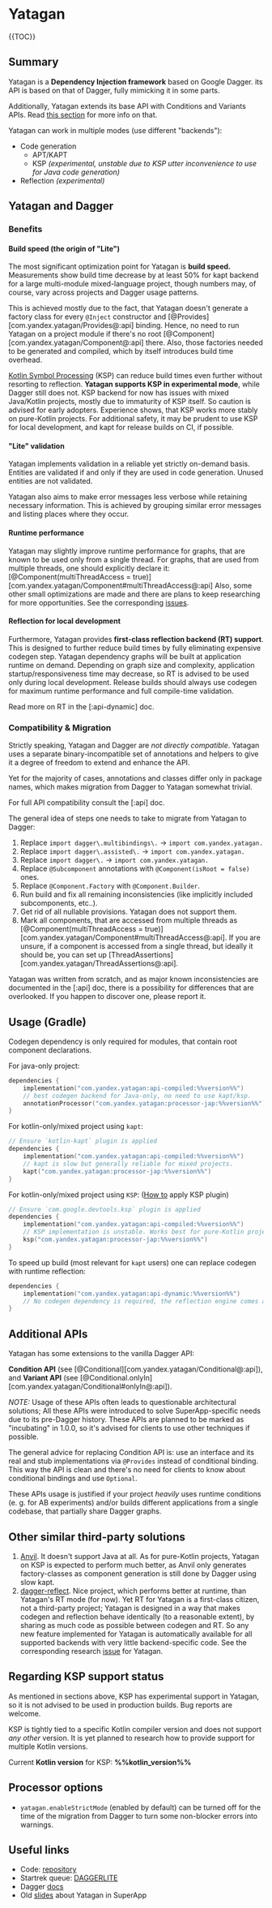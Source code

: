 # Yatagan

{{TOC}}

## Summary

Yatagan is a **Dependency Injection framework** based on Google Dagger.
its API is based on that of Dagger, fully mimicking it in some parts.

Additionally, Yatagan extends its base API with Conditions and Variants APIs.
Read <a href="#AdditionalAPIs">this section</a> for more info on that.

Yatagan can work in multiple modes (use different "backends"):

- Code generation
    - APT/KAPT
    - KSP _(experimental, unstable due to KSP utter inconvenience to use for Java code generation)_
- Reflection _(experimental)_

## Yatagan and Dagger

### Benefits

#### Build speed (the origin of "Lite")

The most significant optimization point for Yatagan is **build speed.**
Measurements show build time decrease by at least 50% for kapt backend for a large multi-module mixed-language project,
though numbers may, of course, vary across projects and Dagger usage patterns.

This is achieved mostly due to the fact, that Yatagan doesn't generate a factory class for every `@Inject` constructor and
[@Provides][com.yandex.yatagan/Provides@:api] binding.
Hence, no need to run Yatagan on a project module if there's no root [@Component][com.yandex.yatagan/Component@:api]
there.
Also, those factories needed to be generated and compiled, which by itself introduces build time overhead.

[Kotlin Symbol Processing](https://kotlinlang.org/docs/ksp-overview.html)
(KSP) can reduce build times even further without resorting to reflection.
**Yatagan supports KSP in experimental mode**, while Dagger still does not.
KSP backend for now has issues with mixed Java/Kotlin projects, mostly due to immaturity of KSP itself.
So caution is advised for early adopters. Experience shows, that KSP works more stably on pure-Kotlin projects.
For additional safety, it may be prudent to use KSP for local development, and kapt for release builds on CI,
if possible.

#### "Lite" validation

Yatagan implements validation in a reliable yet strictly on-demand basis. Entities are validated if and only if they are
used in code generation. Unused entities are not validated.

Yatagan also aims to make error messages less verbose while retaining necessary information. This is achieved by grouping
similar error messages and listing places where they occur.

#### Runtime performance

Yatagan may slightly improve runtime performance for graphs, that are known to be used only from a single thread.
For graphs, that are used from multiple threads, one should explicitly declare it:
[@Component(multiThreadAccess = true)][com.yandex.yatagan/Component#multiThreadAccess@:api]
Also, some other small optimizations are made and there are plans to keep researching for more opportunities.
See the corresponding [issues](https://st.yandex-team.ru/issues/?queue=%22DAGGERLITE%22&tags=%22RuntimeSpeed%22).

#### Reflection for local development

Furthermore, Yatagan provides **first-class reflection backend (RT) support**.
This is designed to further reduce build times by fully eliminating expensive codegen step.
Yatagan dependency graphs will be built at application runtime on demand.
Depending on graph size and complexity, application startup/responsiveness time may decrease,
so RT is advised to be used only during local development.
Release builds should always use codegen for maximum runtime performance and full compile-time validation.

Read more on RT in the [:api-dynamic] doc.

### Compatibility & Migration

Strictly speaking, Yatagan and Dagger are _not directly compatible_.
Yatagan uses a separate binary-incompatible set of annotations and helpers
to give it a degree of freedom to extend and enhance the API.

Yet for the majority of cases, annotations and classes differ only in package names,
which makes migration from Dagger to Yatagan somewhat trivial.

For full API compatibility consult the [:api] doc.

The general idea of steps one needs to take to migrate from Yatagan to Dagger:

1. Replace `import dagger\.multibindings\.` -> `import com.yandex.yatagan.`
2. Replace `import dagger\.assisted\.` -> `import com.yandex.yatagan.`
3. Replace `import dagger\.` -> `import com.yandex.yatagan.`
4. Replace `@Subcomponent` annotations with `@Component(isRoot = false)` ones.
5. Replace `@Component.Factory` with `@Component.Builder`.
6. Run build and fix all remaining inconsistencies (like implicitly included subcomponents, etc..).
7. Get rid of all nullable provisions. Yatagan does not support them.
8. Mark all components, that are accessed from multiple threads as
   [@Component(multiThreadAccess = true)][com.yandex.yatagan/Component#multiThreadAccess@:api].
   If you are unsure, if a component is accessed from a single thread, but ideally it should be,
   you can set up [ThreadAssertions][com.yandex.yatagan/ThreadAssertions@:api].

Yatagan was written from scratch, and as major known inconsistencies are documented in the [:api] doc,
there is a possibility for differences that are overlooked.
If you happen to discover one, please report it.

## Usage (Gradle)

Codegen dependency is only required for modules, that contain root component declarations.

For java-only project:

```kotlin
dependencies {
    implementation("com.yandex.yatagan:api-compiled:%%version%%")
    // best codegen backend for Java-only, no need to use kapt/ksp.
    annotationProcessor("com.yandex.yatagan:processor-jap:%%version%%")
}
```

For kotlin-only/mixed project using `kapt`:

```kotlin
// Ensure `kotlin-kapt` plugin is applied
dependencies {
    implementation("com.yandex.yatagan:api-compiled:%%version%%")
    // kapt is slow but generally reliable for mixed projects.
    kapt("com.yandex.yatagan:processor-jap:%%version%%")
}
```

For kotlin-only/mixed project using `KSP`:
([How to](https://kotlinlang.org/docs/ksp-quickstart.html#use-your-own-processor-in-a-project) apply KSP plugin)

```kotlin
// Ensure `com.google.devtools.ksp` plugin is applied
dependencies {
    implementation("com.yandex.yatagan:api-compiled:%%version%%")
    // KSP implementation is unstable. Works best for pure-Kotlin projects.
    ksp("com.yandex.yatagan:processor-jap:%%version%%")
}
```

To speed up build (most relevant for `kapt` users) one can replace codegen with runtime reflection:

```kotlin
dependencies {
    implementation("com.yandex.yatagan:api-dynamic:%%version%%")
    // No codegen dependency is required, the reflection engine comes as a dependency of the `api-dynamic` artifact.
}
```

## Additional APIs

Yatagan has some extensions to the vanilla Dagger API:

**Condition API** (see [@Conditional][com.yandex.yatagan/Conditional@:api]),
and **Variant API** (see [@Conditional.onlyIn][com.yandex.yatagan/Conditional#onlyIn@:api]).

_NOTE:_ Usage of these APIs often leads to questionable architectural solutions;
All these APIs were introduced to solve SuperApp-specific needs due to its pre-Dagger history.
These APIs are planned to be marked as "incubating" in 1.0.0,
so it's advised for clients to use other techniques if possible.

The general advice for replacing Condition API is:
use an interface and its real and stub implementations via `@Provides` instead of conditional binding.
This way the API is clean and there's no need for clients to know about conditional bindings and use `Optional`.

These APIs usage is justified if your project *heavily* uses runtime conditions (e. g. for AB experiments)
and/or builds different applications from a single codebase, that partially share Dagger graphs.

## Other similar third-party solutions

1. [Anvil](https://github.com/square/anvil). It doesn't support Java at all.
   As for pure-Kotlin projects, Yatagan on KSP is expected to perform much better, as Anvil only generates
   factory-classes as component generation is still done by Dagger using slow kapt.
2. [dagger-reflect](https://github.com/JakeWharton/dagger-reflect). Nice project,
   which performs better at runtime, than Yatagan's RT mode (for now).
   Yet RT for Yatagan is a first-class citizen, not a third-party project;
   Yatagan is designed in a way that makes codegen and reflection behave identically (to a reasonable extent),
   by sharing as much code as possible between codegen and RT.
   So any new feature implemented for Yatagan is automatically available for all
   supported backends with very little backend-specific code.
   See the corresponding research [issue](https://st.yandex-team.ru/DAGGERLITE-34) for Yatagan.

## Regarding KSP support status

As mentioned in sections above, KSP has experimental support in Yatagan,
so it is not advised to be used in production builds.
Bug reports are welcome.

KSP is tightly tied to a specific Kotlin compiler version and does not support _any other_ version.
It is yet planned to research how to provide support for multiple Kotlin versions.

Current **Kotlin version** for KSP: **%%kotlin_version%%**

## Processor options

- `yatagan.enableStrictMode` (enabled by default) can be turned off for the time of the migration from Dagger to
 turn some non-blocker errors into warnings.

## Useful links

- Code: [repository](%%repo_link%%)
- Startrek queue: [DAGGERLITE](https://st.yandex-team.ru/DAGERLITE)
- Dagger [docs](https://dagger.dev/dev-guide/)
- Old [slides](https://nda.ya.ru/t/DPG9wglr4sj2v6) about Yatagan in SuperApp
